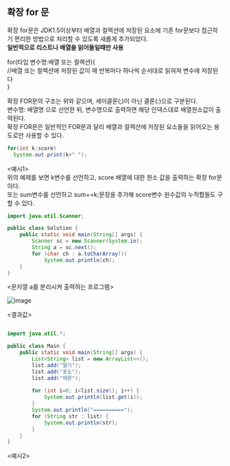 ## 확장 for 문 
확장 for문은 JDK1.5이상부터 배열과 컬렉션에 저장된 요소에 기존 for문보다 접근하기 편리한 방법으로 처리할 수 있도록 새롭게 추가되었다.   
**일반적으로 리스트나 배열을 읽어들일때만 사용**   

for(타입 변수명:배열 또는 컬렉션){     	    
      //배열 또는 컬렉션에 저장된 값이 매 반복마다 하나씩 순서대로 읽혀져 변수에 저장된다    
}           
     
확장 FOR문의 구조는 위와 같으며, 세미클론(;)이 아닌 클론(:)으로 구분된다.    
변수명: 배열명 으로 선언한 뒤, 변수명으로 출력하면 해당 인덱스대로 배열원소값이 출력된다.    
확장 FOR문은 일반적인 FOR문과 달리 배열과 컬렉션에 저장된 요소들을 읽어오는 용도로만 사용할 수 있다.    

```java
for(int k:score) 
  System.out.print(k+" ");     
```
<예시1>    
위의 예제를 보면 k변수를 선언하고, score 배열에 대한 원소 값을 출력하는 확장 for문이다.    
또는 sum변수를 선언하고 sum+=k;문장을 추가해 score변수 원수값의 누적합들도 구할 수 있다.   

```java
import java.util.Scanner;

public class Solution {
    public static void main(String[] args) {
        Scanner sc = new Scanner(System.in);
        String a = sc.next();
        for (char ch : a.toCharArray())
            System.out.println(ch);
    }
}
```
<문자열 a를 분리시켜 출력하는 프로그램>          

![image](https://github.com/user-attachments/assets/c7c210a2-d098-4b74-9e40-baaa94fd4734)
   
<결과값>

```java

import java.util.*;

public class Main {    
	public static void main(String[] args) {          
		List<String> list = new ArrayList<>();
        list.add("딸기");
        list.add("포도");
        list.add("메론");
        
        for (int i=0; i<list.size(); i++) {
        	System.out.println(list.get(i));
        }      
        System.out.println("==========");        
        for (String str : list) {
        	System.out.println(str);
        }      
    }	
}
```
<예시2>    
